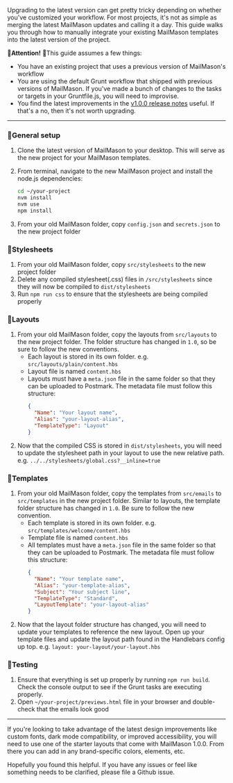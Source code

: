 Upgrading to the latest version can get pretty tricky depending on whether you've customized your workflow. For most projects, it's not as simple as merging the latest MailMason updates and calling it a day. This guide walks you through how to manually integrate your existing MailMason templates into the latest version of the project.

🚨**Attention!** 🚨This guide assumes a few things:
- You have an existing project that uses a previous version of MailMason's workflow
- You are using the default Grunt workflow that shipped with previous versions of MailMason. If you've made a bunch of changes to the tasks or targets in your Gruntfile.js, you will need to improvise.
- You find the latest improvements in the [v1.0.0 release notes](#) useful. If that's a no, then it's not worth upgrading.


***

### 🧱General setup
1. Clone the latest version of MailMason to your desktop. This will serve as the new project for your MailMason templates.
2. From terminal, navigate to the new MailMason project and install the node.js dependencies: 
    ```bash
    cd ~/your-project
    nvm install
    nvm use
    npm install
    ```

3. From your old MailMason folder, copy `config.json` and `secrets.json` to the new project folder

### 🎨Stylesheets

1. From your old MailMason folder, copy `src/stylesheets` to the new project folder
2. Delete any compiled stylesheet(.css) files in `/src/stylesheets` since they will now be compiled to `dist/stylesheets`
3. Run `npm run css` to ensure that the stylesheets are being compiled properly

### 📘Layouts
1. From your old MailMason folder, copy the layouts from `src/layouts` to the new project folder. The folder structure has changed in `1.0`, so be sure to follow the new conventions.
    * Each layout is stored in its own folder. e.g. `src/layouts/plain/content.hbs`
    * Layout file is named `content.hbs`
    * Layouts must have a `meta.json` file in the same folder so that they can be uploaded to Postmark. The metadata file must follow this structure: 
        ```json
        {
          "Name": "Your layout name",
          "Alias": "your-layout-alias",
          "TemplateType": "Layout"
        }
        ```
2. Now that the compiled CSS is stored in `dist/stylesheets`, you will need to update the stylesheet path in your layout to use the new relative path. e.g. `../../stylesheets/global.css?__inline=true`

### 📄Templates
1. From your old MailMason folder, copy the templates from `src/emails` to `src/templates` in the new project folder. Similar to layouts, the template folder structure has changed in `1.0`. Be sure to follow the new convention. 
    * Each template is stored in its own folder. e.g. `src/templates/welcome/content.hbs`
    * Template file is named `content.hbs`
    * All templates must have a `meta.json` file in the same folder so that they can be uploaded to Postmark. The metadata file must follow this structure:
        ```json
        {
          "Name": "Your template name",
          "Alias": "your-template-alias",
          "Subject": "Your subject line",
          "TemplateType": "Standard",
          "LayoutTemplate": "your-layout-alias"
        }
        ```
2. Now that the layout folder structure has changed, you will need to update your templates to reference the new layout. Open up your template files and update the layout path found in the Handlebars config up top. e.g. `layout: your-layout/your-layout.hbs`

### 🧪Testing
1. Ensure that everything is set up properly by running `npm run build`. Check the console output to see if the Grunt tasks are executing properly.
2. Open `~/your-project/previews.html` file in your browser and double-check that the emails look good

***

If you're looking to take advantage of the latest design improvements like custom fonts, dark mode compatibility, or improved accessibility, you will need to use one of the starter layouts that come with MailMason 1.0.0. From there you can add in any brand-specific colors, elements, etc.

Hopefully you found this helpful. If you have any issues or feel like something needs to be clarified, please file a Github issue. 